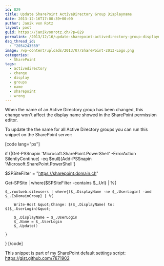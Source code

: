 ```yaml
---
id: 829
title: Update SharePoint ActiveDirectory Group Displayname
date: 2013-12-16T17:00:39+00:00
author: Janik von Rotz
layout: post
guid: https://janikvonrotz.ch/?p=829
permalink: /2013/12/16/update-sharepoint-activedirectory-group-displayname/
dsq_thread_id:
  - "2054243559"
image: /wp-content/uploads/2013/07/SharePoint-2013-Logo.png
categories:
  - SharePoint
tags:
  - activedirectory
  - change
  - display
  - groups
  - name
  - sharepoint
  - wrong
---
```

When the name of an Active Directory group has been changed, this change won't affect the display name showed in the SharePoint permission editor.

To update the the name for all Active Directory groups you can run this snippet on the SharePoint server:

<!--more-->

[code lang="ps"]

if ((Get-PSSnapin 'Microsoft.SharePoint.PowerShell' -ErrorAction SilentlyContinue) -eq $null){Add-PSSnapin 'Microsoft.SharePoint.PowerShell'}

$SPSiteFilter = &quot;https://sharepoint.domain.ch&quot;

Get-SPSite | where{$SPSiteFilter -contains $_.Url} | %{

    $_.rootweb.siteusers | where{($_.DisplayName -ne $_.UserLogin) -and $_.IsDomainGroup} | %{

        Write-Host &quot;Change: $($_.DisplayName) to: $($_.UserLogin)&quot;

        $_.DisplayName = $_.UserLogin
        $_.Name = $_.UserLogin
        $_.Update()

    }
}
[/code]

This snippet is part of my SharePoint default settings script: <a href="https://gist.github.com/7871902">https://gist.github.com/7871902</a>